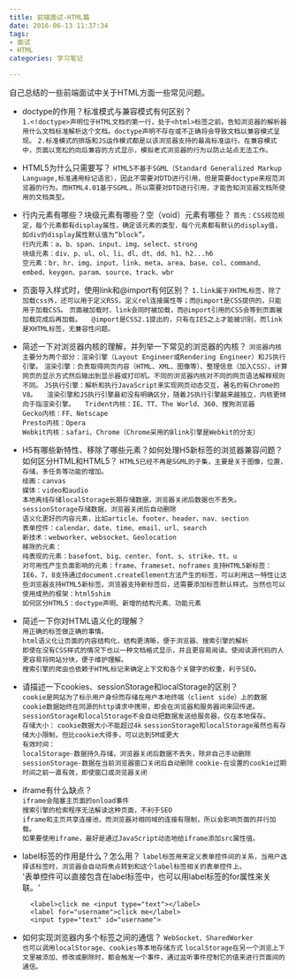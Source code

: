 ```yaml
---
title: 前端面试-HTML篇
date: 2016-06-13 11:37:34
tags:
- 面试
- HTML
categories: 学习笔记

---
```

自己总结的一些前端面试中关于HTML方面一些常见问题。<!-- more -->  

- doctype的作用？标准模式与兼容模式有何区别？  
	`1.<!doctype>声明位于HTML文档的第一行，处于<html>标签之前。告知浏览器的解析器用什么文档标准解析这个文档。doctype声明不存在或不正确将会导致文档以兼容模式呈现。`
	`2.标准模式的排版和JS运作模式都是以该浏览器支持的最高标准运行。在兼容模式中，页面以宽松的向后兼容的方式显示，模拟老式浏览器的行为以防止站点无法工作。`
- HTML5为什么只需要写<!doctype html>？
	`HTML5不基于SGML（Standard Generalized Markup Language,标准通用标记语言），因此不需要对DTD进行引用，但是需要doctype来规范浏览器的行为。而HTML4.01基于SGML，所以需要对DTD进行引用，才能告知浏览器文档所使用的文档类型。`
- 行内元素有哪些？块级元素有哪些？空（void）元素有哪些？
	`首先：CSS规范规定，每个元素都有display属性，确定该元素的类型，每个元素都有默认的display值，如div的display属性默认值为“block”。`  
	`行内元素：a、b、span、input、img、select、strong`  
	`块级元素：div、p、ul、ol、li、dl、dt、dd、h1、h2...h6`  
	`空元素：br、hr、img、input、link、meta、area、base、col、command、embed、keygen、param、source、track、wbr`
- 页面导入样式时，使用link和@import有何区别？
	`1.link属于XHTML标签，除了加载css外，还可以用于定义RSS，定义rel连接属性等；而@import是CSS提供的，只能用于加载CSS。`
	`页面被加载时，link会同时被加载，而@import引用的CSS会等到页面被加载完成后再加载。  `
	`@import是CSS2.1提出的，只有在IE5之上才能被识别，而link是XHTML标签，无兼容性问题。`
- 简述一下对浏览器内核的理解，并列举一下常见的浏览器的内核？
	`浏览器内核主要分为两个部分：渲染引擎（Layout Engineer或Rendering Engineer）和JS执行引擎。`
	`渲染引擎：负责取得网页内容（HTML、XML、图像等）、整理信息（加入CSS）、计算网页的显示方式然后输出到显示器或打印机。不同的浏览器内核对不同的网页语法解释规则不同。`
	`JS执行引擎：解析和执行JavaScript来实现网页动态交互，著名的有Chrome的V8。  `
	`渲染引擎和JS执行引擎最初没有明确区分，随着JS执行引擎越来越独立，内核更倾向于指渲染引擎。  `
	`Trident内核：IE、TT、The World、360、搜狗浏览器`  
	`Gecko内核：FF、Netscape`  
	`Presto内核：Opera`  
	`Webkit内核：safari、Chrome（Chrome采用的Blink引擎是Webkit的分支）`
- H5有哪些新特性、移除了哪些元素？如何处理H5新标签的浏览器兼容问题？如何区分HTML和HTML5？
	`HTML5已经不再是SGML的子集，主要是关于图像，位置，存储，多任务等功能的增加。`  
	`绘画：canvas`  
	`媒体：video和audio`  
	`本地离线存储localStorage长期存储数据，浏览器关闭后数据也不丢失。`  
	`sessionStorage存储数据，浏览器关闭后自动删除`  
	`语义化更好的内容元素，比如article、footer、header、nav、section`  
	`表单控件：calendar、date、time、email、url、search`  
	`新技术：webworker、websocket、Geolocation`  
	`移除的元素：`  
	`纯表现的元素：basefont、big、center、font、s、strike、tt、u`  
	`对可用性产生负面影响的元素：frame、frameset、noframes`
	`支持HTML5新标签：`
	`IE6，7，8支持通过document.createElement方法产生的标签，可以利用这一特性让这些浏览器支持HTML5新标签。浏览器支持新标签后，还需要添加标签默认样式。当然也可以使用成熟的框架：html5shim`  
	`如何区分HTML5：doctype声明、新增的结构元素、功能元素`
- 简述一下你对HTML语义化的理解？  
	`用正确的标签做正确的事情。`  
	`html语义化让页面的内容结构化，结构更清晰，便于浏览器、搜索引擎的解析`  
	`即使在没有CSS样式的情况下也以一种文档格式显示，并且更容易阅读。使阅读源代码的人更容易将网站分块，便于维护理解。`  
	`搜索引擎的爬虫也依赖于HTML标记来确定上下文和各个关键字的权重，利于SEO。`  
- 请描述一下cookies、sessionStorage和localStorage的区别？  
	`cookie是网站为了标示用户身份而存储在用户本地终端（client side）上的数据`  
	`cookie数据始终在同源的http请求中携带，即会在浏览器和服务器间来回传递。`  
	`sessionStorage和localStorage不会自动把数据发送给服务器，仅在本地保存。`  
	`存储大小：`
	`cookie数据大小不能超过4k`
	`sessionStorage和localStorage虽然也有存储大小限制，但比cookie大得多，可以达到5M或更大`  
	`有效时间：`  
	`localStorage-数据持久存储，浏览器关闭后数据不丢失，除非自己手动删除`  
	`sessionStorage-数据在当前浏览器窗口关闭后自动删除`
	`cookie-在设置的cookie过期时间之前一直有效，即使窗口或浏览器关闭`
- iframe有什么缺点？  
	`iframe会阻塞主页面的onload事件`  
	`搜索引擎的检索程序无法解读这种页面，不利于SEO`  
	`iframe和主页共享连接池，而浏览器对相同域的连接有限制，所以会影响页面的并行加载。`  
	`如果要使用iframe，最好是通过JavaScript动态地给iframe添加src属性值。`  
- label标签的作用是什么？怎么用？
	`label标签用来定义表单控件间的关系，当用户选择该标签时，浏览器会自动将焦点转到和这个label标签相关的表单控件上。`  
	'表单控件可以直接包含在label标签中，也可以用label标签的for属性来关联。'  

		<label>click me <input type="text"></label>  
		<label for="username">click me</label>
		<input type="text" id="username">  
- 如何实现浏览器内多个标签之间的通信？
	`WebSocket、SharedWorker`  
	`也可以调用localStorage、cookies等本地存储方式`
	`localStorage在另一个浏览上下文里被添加、修改或删除时，都会触发一个事件，通过监听事件控制它的值来进行页面间的通信。`
